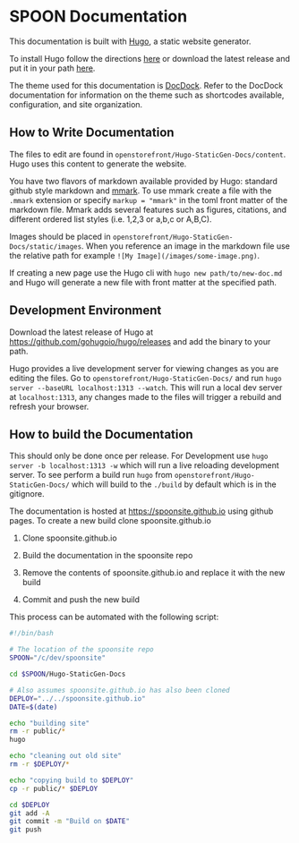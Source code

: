 # SPOON Documentation

This documentation is built with [Hugo](https://gohugo.io), a static website generator.

To install Hugo follow the directions [here](https://gohugo.io/getting-started/installing/) or download the latest release and put it in your path [here](https://github.com/gohugoio/hugo/releases).

The theme used for this documentation is [DocDock](http://docdock.netlify.com). Refer to the DocDock documentation for information on the theme such as shortcodes available, configuration, and site organization.

## How to Write Documentation

The files to edit are found in `openstorefront/Hugo-StaticGen-Docs/content`. Hugo uses this content to generate the website.

You have two flavors of markdown available provided by Hugo: standard github style markdown and [mmark](https://mmark.nl/post/syntax/). To use mmark create a file with the `.mmark` extension or specify `markup = "mmark"` in the toml front matter of the markdown file. Mmark adds several features such as figures, citations, and different ordered list styles (i.e. 1,2,3 or a,b,c or A,B,C).

Images should be placed in `openstorefront/Hugo-StaticGen-Docs/static/images`. When you reference an image in the markdown file use the relative path for example `![My Image](/images/some-image.png)`.

If creating a new page use the Hugo cli with `hugo new path/to/new-doc.md` and Hugo will generate a new file with front matter at the specified path.

## Development Environment

Download the latest release of Hugo at https://github.com/gohugoio/hugo/releases and add the binary to your path.

Hugo provides a live development server for viewing changes as you are editing the files. Go to `openstorefront/Hugo-StaticGen-Docs/` and run `hugo server --baseURL localhost:1313 --watch`. This will run a local dev server at `localhost:1313`, any changes made to the files will trigger a rebuild and refresh your browser.

## How to build the Documentation

This should only be done once per release.  For Development use `hugo server -b localhost:1313 -w` which will run a live reloading development server. To see perform a build run `hugo` from `openstorefront/Hugo-StaticGen-Docs/` which will build to the `./build` by default which is in the gitignore.

The documentation is hosted at https://spoonsite.github.io using github pages. To create a new build clone spoonsite.github.io

1. Clone spoonsite.github.io

2. Build the documentation in the spoonsite repo

3. Remove the contents of spoonsite.github.io and replace it with the new build

4. Commit and push the new build

This process can be automated with the following script:

```bash
#!/bin/bash

# The location of the spoonsite repo
SPOON="/c/dev/spoonsite"

cd $SPOON/Hugo-StaticGen-Docs

# Also assumes spoonsite.github.io has also been cloned
DEPLOY="../../spoonsite.github.io"
DATE=$(date)

echo "building site"
rm -r public/*
hugo

echo "cleaning out old site"
rm -r $DEPLOY/*

echo "copying build to $DEPLOY"
cp -r public/* $DEPLOY

cd $DEPLOY
git add -A
git commit -m "Build on $DATE"
git push
```